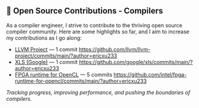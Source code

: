 ## 🌱 Open Source Contributions - Compilers

As a compiler engineer, I strive to contribute to the thriving open source compiler community. Here are some highlights so far, and I aim to increase my contributions as I go along:

- [LLVM Project](https://github.com/llvm/llvm-project) — 1 commit https://github.com/llvm/llvm-project/commits/main/?author=ericxu233
- [XLS (Google)](https://github.com/google/xls) — 1 commit https://github.com/google/xls/commits/main/?author=ericxu233
- [FPGA runtime for OpenCL](https://github.com/intel/fpga-runtime-for-opencl) — 5 commits https://github.com/intel/fpga-runtime-for-opencl/commits/main/?author=ericxu233

_Tracking progress, improving performance, and pushing the boundaries of compilers._
